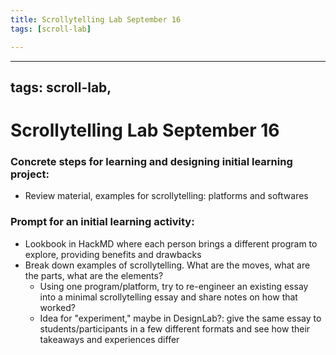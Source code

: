 ```yaml
---
title: Scrollytelling Lab September 16
tags: [scroll-lab]

---
```


---
tags: scroll-lab, 
---



# Scrollytelling Lab September 16

### Concrete steps for learning and designing initial learning project:
- Review material, examples for scrollytelling: platforms and softwares
    

### Prompt for an initial learning activity:
- Lookbook in HackMD where each person brings a different program to explore, providing benefits and drawbacks
- Break down examples of scrollytelling. What are the moves, what are the parts, what are the elements? 
    - Using one program/platform, try to re-engineer an existing essay into a minimal scrollytelling essay and share notes on how that worked? 
    - Idea for "experiment," maybe in DesignLab?: give the same essay to students/participants in a few different formats and see how their takeaways and experiences differ
